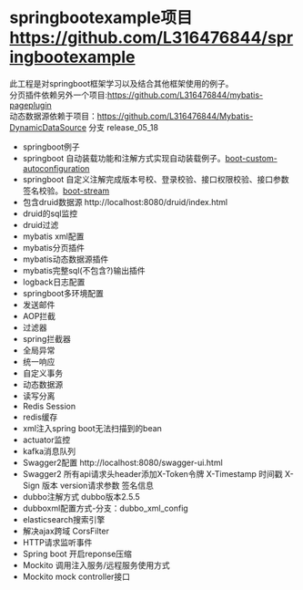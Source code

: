 # springbootexample项目 https://github.com/L316476844/springbootexample
此工程是对springboot框架学习以及结合其他框架使用的例子。<br>
分页插件依赖另外一个项目:https://github.com/L316476844/mybatis-pageplugin <br>
动态数据源依赖于项目：https://github.com/L316476844/Mybatis-DynamicDataSource 分支 release_05_18 <br>


+ springboot例子
+ springboot 自动装载功能和注解方式实现自动装载例子。[boot-custom-autoconfiguration](https://github.com/L316476844/boot-custom-autoconfiguration)
+ springboot 自定义注解完成版本号校、登录校验、接口权限校验、接口参数签名校验。[boot-stream](https://github.com/L316476844/boot-stream)
+ 包含druid数据源  http://localhost:8080/druid/index.html
+ druid的sql监控
+ druid过滤
+ mybatis xml配置
+ mybatis分页插件
+ mybatis动态数据源插件
+ mybatis完整sql(不包含?)输出插件
+ logback日志配置
+ springboot多环境配置
+ 发送邮件
+ AOP拦截
+ 过滤器
+ spring拦截器
+ 全局异常
+ 统一响应
+ 自定义事务
+ 动态数据源
+ 读写分离
+ Redis Session
+ redis缓存
+ xml注入spring boot无法扫描到的bean
+ actuator监控
+ kafka消息队列
+ Swagger2配置  http://localhost:8080/swagger-ui.html
+ Swagger2 所有api请求头header添加X-Token令牌 X-Timestamp 时间戳 X-Sign 版本 version请求参数 签名信息 
+ dubbo注解方式 dubbo版本2.5.5
+ dubboxml配置方式-分支：dubbo_xml_config
+ elasticsearch搜索引擎
+ 解决ajax跨域 CorsFilter
+ HTTP请求监听事件
+ Spring boot 开启reponse压缩 
+ Mockito 调用注入服务/远程服务使用方式
+ Mockito mock controller接口
